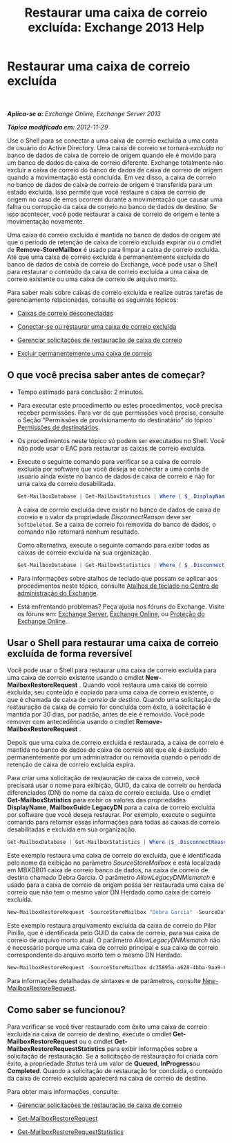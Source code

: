 ﻿---
title: 'Restaurar uma caixa de correio excluída: Exchange 2013 Help'
TOCTitle: Restaurar uma caixa de correio excluída
ms:assetid: 4f3f5ce4-9d12-4ed8-9f70-d8a6aa8a1b2e
ms:mtpsurl: https://technet.microsoft.com/pt-br/library/JJ863435(v=EXCHG.150)
ms:contentKeyID: 50556186
ms.date: 05/22/2018
mtps_version: v=EXCHG.150
ms.translationtype: MT
---

# Restaurar uma caixa de correio excluída

 

_**Aplica-se a:** Exchange Online, Exchange Server 2013_

_**Tópico modificado em:** 2012-11-29_

Use o Shell para se conectar a uma caixa de correio excluída a uma conta de usuário do Active Directory. Uma caixa de correio se tornará *excluída* no banco de dados de caixa de correio de origem quando ele é movido para um banco de dados de caixa de correio diferente. Exchange totalmente não excluir a caixa de correio do banco de dados de caixa de correio de origem quando a movimentação está concluída. Em vez disso, a caixa de correio no banco de dados de caixa de correio de origem é transferida para um estado excluída. Isso permite que você restaure a caixa de correio de origem no caso de erros ocorrem durante a movimentação que causar uma falha ou corrupção da caixa de correio no banco de dados de destino. Se isso acontecer, você pode restaurar a caixa de correio de origem e tente a movimentação novamente.

Uma caixa de correio excluída é mantida no banco de dados de origem até que o período de retenção de caixa de correio excluída expirar ou o cmdlet de **Remove-StoreMailbox** é usado para limpar a caixa de correio excluída. Até que uma caixa de correio excluída é permanentemente excluída do banco de dados de caixa de correio do Exchange, você pode usar o Shell para restaurar o conteúdo da caixa de correio excluída a uma caixa de correio existente ou uma caixa de correio de arquivo morto.

Para saber mais sobre caixas de correio excluída e realize outras tarefas de gerenciamento relacionadas, consulte os seguintes tópicos:

  - [Caixas de correio desconectadas](disconnected-mailboxes-exchange-2013-help.md)

  - [Conectar-se ou restaurar uma caixa de correio excluída](connect-or-restore-a-deleted-mailbox-exchange-2013-help.md)

  - [Gerenciar solicitações de restauração de caixa de correio](manage-mailbox-restore-requests-exchange-2013-help.md)

  - [Excluir permanentemente uma caixa de correio](permanently-delete-a-mailbox-exchange-2013-help.md)

## O que você precisa saber antes de começar?

  - Tempo estimado para conclusão: 2 minutos.

  - Para executar este procedimento ou estes procedimentos, você precisa receber permissões. Para ver de que permissões você precisa, consulte o Seção "Permissões de provisionamento do destinatário" do tópico [Permissões de destinatários](recipients-permissions-exchange-2013-help.md).

  - Os procedimentos neste tópico só podem ser executados no Shell. Você não pode usar o EAC para restaurar as caixas de correio excluída.

  - Execute o seguinte comando para verificar se a caixa de correio excluída por software que você deseja se conectar a uma conta de usuário ainda existe no banco de dados de caixa de correio e não for uma caixa de correio desabilitada.
    
    ```powershell
    Get-MailboxDatabase | Get-MailboxStatistics | Where { $_.DisplayName -eq "<display name>" } | fl DisplayName,DisconnectReason,DisconnectDate
    ```
    
    A caixa de correio excluída deve existir no banco de dados de caixa de correio e o valor da propriedade *DisconnectReason* deve ser `SoftDeleted`. Se a caixa de correio foi removida do banco de dados, o comando não retornará nenhum resultado.
    
    Como alternativa, execute o seguinte comando para exibir todas as caixas de correio excluída na sua organização.
    
    ```powershell
    Get-MailboxDatabase | Get-MailboxStatistics | Where { $_.DisconnectReason -eq "SoftDeleted" } | fl DisplayName,DisconnectReason,DisconnectDate
    ```

  - Para informações sobre atalhos de teclado que possam se aplicar aos procedimentos neste tópico, consulte [Atalhos de teclado no Centro de administração do Exchange](keyboard-shortcuts-in-the-exchange-admin-center-exchange-online-protection-help.md).

  - Está enfrentando problemas? Peça ajuda nos fóruns do Exchange. Visite os fóruns em: [Exchange Server](https://go.microsoft.com/fwlink/p/?linkid=60612), [Exchange Online](https://go.microsoft.com/fwlink/p/?linkid=267542), ou [Proteção do Exchange Online](https://go.microsoft.com/fwlink/p/?linkid=285351)..

## Usar o Shell para restaurar uma caixa de correio excluída de forma reversível

Você pode usar o Shell para restaurar uma caixa de correio excluída para uma caixa de correio existente usando o cmdlet **New-MailboxRestoreRequest** . Quando você restaura uma caixa de correio excluída, seu conteúdo é copiado para uma caixa de correio existente, o que é chamada de caixa de *correio de destino*. Quando uma solicitação de restauração de caixa de correio for concluída com êxito, a solicitação é mantida por 30 dias, por padrão, antes de ele é removido. Você pode remover com antecedência usando o cmdlet **Remove-MailboxRestoreRequest** .

Depois que uma caixa de correio excluída é restaurada, a caixa de correio é mantida no banco de dados de caixa de correio até que ele é excluído permanentemente por um administrador ou removida quando o período de retenção de caixa de correio excluída expira.

Para criar uma solicitação de restauração de caixa de correio, você precisará usar o nome para exibição, GUID, da caixa de correio ou herdada diferenciados (DN) do nome da caixa de correio excluída. Use o cmdlet **Get-MailboxStatistics** para exibir os valores das propriedades **DisplayName**, **MailboxGuid**e **LegacyDN** para a caixa de correio excluída por software que você deseja restaurar. Por exemplo, execute o seguinte comando para retornar essas informações para todas as caixas de correio desabilitadas e excluída em sua organização.

```powershell
Get-MailboxDatabase | Get-MailboxStatistics | Where {$_.DisconnectReason -eq "SoftDeleted"} | fl DisplayName,MailboxGuid,LegacyDN,Database
```

Este exemplo restaura uma caixa de correio do excluída, que é identificada pelo nome da exibição no parâmetro *SourceStoreMailbox* e está localizada em MBXDB01 caixa de correio banco de dados, na caixa de correio de destino chamado Debra Garcia. O parâmetro *AllowLegacyDNMismatch* é usado para a caixa de correio de origem possa ser restaurada uma caixa de correio que não tem o mesmo valor DN Herdado como caixa de correio excluída.

```powershell
New-MailboxRestoreRequest -SourceStoreMailbox "Debra Garcia" -SourceDatabase MBXDB01 -TargetMailbox "Debra Garcia" -AllowLegacyDNMismatch
```

Este exemplo restaura arquivamento excluída da caixa de correio do Pilar Pinilla, que é identificada pelo GUID da caixa de correio, para sua caixa de correio de arquivo morto atual. O parâmetro *AllowLegacyDNMismatch* não é necessário porque uma caixa de correio principal e sua caixa de correio correspondente do arquivo morto tem o mesmo DN Herdado.

```powershell
New-MailboxRestoreRequest -SourceStoreMailbox dc35895a-a628-4bba-9aa9-650f5cdb9ae7 -SourceDatabase MBXDB02 -TargetMailbox pilarp@contoso.com -TargetIsArchive
```

Para informações detalhadas de sintaxes e de parâmetros, consulte [New-MailboxRestoreRequest](https://technet.microsoft.com/pt-br/library/ff829875\(v=exchg.150\)).

## Como saber se funcionou?

Para verificar se você tiver restaurado com êxito uma caixa de correio excluída na caixa de correio de destino, execute o cmdlet **Get-MailboxRestoreRequest** ou o cmdlet **Get-MailboxRestoreRequestStatistics** para exibir informações sobre a solicitação de restauração. Se a solicitação de restauração foi criada com êxito, a propriedade *Status* terá um valor de **Queued**, **InProgress**ou **Completed**. Quando a solicitação de restauração for concluída, o conteúdo da caixa de correio excluída aparecerá na caixa de correio de destino.

Para obter mais informações, consulte:

  - [Gerenciar solicitações de restauração de caixa de correio](manage-mailbox-restore-requests-exchange-2013-help.md)

  - [Get-MailboxRestoreRequest](https://technet.microsoft.com/pt-br/library/ff829907\(v=exchg.150\))

  - [Get-MailboxRestoreRequestStatistics](https://technet.microsoft.com/pt-br/library/ff829912\(v=exchg.150\))

